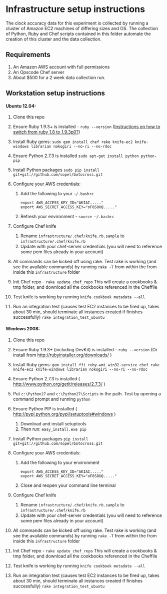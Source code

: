 # Infrastructure setup instructions

The clock accuracy data for this experiment is collected by running a cluster of Amazon EC2 machines of differing sizes and OS.
The collection of Python, Ruby and Chef scripts contained in this folder automate the creation of this cluster and the data collection.

## Requirements

1. An Amazon AWS account with full permissions
1. An Opscode Chef server
1. About $500 for a 2 week data collection run.

## Workstation setup instructions

#### Ubuntu 12.04:

1.  Clone this repo
1.  Ensure Ruby 1.9.3+ is installed - ```ruby --version``` ([Instructions on how to switch from ruby 1.8 to 1.9.3p0?](http://lenni.info/blog/2012/05/installing-ruby-1-9-3-on-ubuntu-12-04-precise-pengolin/))
1.  Install Ruby gems: ```sudo gem install chef rake knife-ec2 knife-windows librarian nokogiri --no-ri --no-rdoc```
1.  Ensure Python 2.7.3 is installed ```sudo apt-get install python python-pip```
1.  Install Python packages ```sudo pip install git+git://github.com/sopel/botocross.git```
1.  Configure your AWS credentials:
    1. Add the following to your ```~/.bashrc```
       ```
       export AWS_ACCESS_KEY_ID="AKIAI....."
	   export AWS_SECRET_ACCESS_KEY="oF8S8UQ....."
	   ```
	1. Refresh your environment - ```source ~/.bashrc```
1.  Configure Chef knife
	1. Rename ```infrastructure/.chef/knife.rb.sample``` to ```infrastructure/.chef/knife.rb```
	1. Update with your chef-server credentials (you will need to reference some pem files already in your account)
1.  All commands can be kicked off using rake.  Test rake is working (and see the available commands) by running ```rake -T```
    from within the from inside this ```infrastructure``` folder 
1.  Init Chef repo - ```rake update_chef_repo```
    This will create a cookbooks & tmp folder, and download all the cookbooks referenced in the Cheffile
1.  Test knife is working by running  ```knife cookbook metadata --all``` 

1.  Run an integration test (causes test EC2 instances to be fired up, takes about 30 min, should terminate all instances created if finishes successfully) 
    ```rake integration_test_ubuntu```

#### Windows 2008:

1.  Clone this repo
1.  Ensure Ruby 1.9.3+ (including DevKit) is installed - ```ruby --version``` (Or install from http://rubyinstaller.org/downloads/ )
1.  Install Ruby gems: ```gem install ffi ruby-wmi win32-service chef rake knife-ec2 knife-windows librarian nokogiri --no-ri --no-rdoc```
1.  Ensure Python 2.7.3 is installed ( http://www.python.org/getit/releases/2.7.3/ )
1.	Put ```c:\Python27``` and ```c:\Python27\Scripts``` in the path.  Test by opening a command prompt and running ```python```
1.  Ensure Python PIP is installed ( http://pypi.python.org/pypi/setuptools#windows )
	1.  Download and install setuptools
	1.  Then run: ```easy_install.exe pip```
1.  Install Python packages ```pip install git+git://github.com/sopel/botocross.git```
1.  Configure your AWS credentials:
    1. Add the following to your environment
       ```
       export AWS_ACCESS_KEY_ID="AKIAI....."
	   export AWS_SECRET_ACCESS_KEY="oF8S8UQ....."
	   ```
	1. Close and reopen your command line terminal
1.  Configure Chef knife
	1. Rename ```infrastructure/.chef/knife.rb.sample``` to ```infrastructure/.chef/knife.rb```
	1. Update with your chef-server credentials (you will need to reference some pem files already in your account)
1.  All commands can be kicked off using rake.  Test rake is working (and see the available commands) by running ```rake -T```
    from within the from inside this ```infrastructure``` folder 
1.  Init Chef repo - ```rake update_chef_repo```
    This will create a cookbooks & tmp folder, and download all the cookbooks referenced in the Cheffile
1.  Test knife is working by running  ```knife cookbook metadata --all``` 

1.  Run an integration test (causes test EC2 instances to be fired up, takes about 30 min, should terminate all instances created if finishes successfully) 
    ```rake integration_test_ubuntu```
